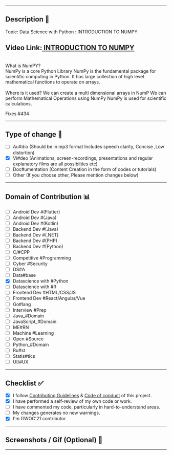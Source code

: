 <hr>

## Description 📜

Topic: Data Science with Python : INTRODUCTION TO  NUMPY<Br>
 
<h2>  Video Link:<a href ="https://drive.google.com/file/d/1T4sMIwsXHV50xifCZBXf9ABZxMvQP-zZ/view?usp=sharing" > INTRODUCTION TO NUMPY<a></h2><br>
What is NumPY?<br>
NumPy is a core Python Library
NumPy is the fundamental package for scientific computing in Python.
It has large collection of high level mathematical functions to operate on arrays.<br>
<br>
Where is it used?
We can create a multi dimensional arrays in NumP
We can perform Mathematical Operations using NumPy 
NumPy is used for scientific calculations.

<br>


Fixes #434

<hr>

## Type of change 📝

<!----Please delete the hashtag from the correct option----->

- [ ] Au#dio (Should be in mp3 format Includes speech clarity, Concise ,Low distortion)
- [x] Vi#deo (Animations, screen-recordings, presentations and regular explanatory films are all possibilties etc)
- [ ] Doc#umentation (Content Creation in the form of codes or tutorials)
- [ ] Other (If you choose other, Please mention changes below) 

<hr>

## Domain of Contribution 📊

<!----Please delete the hashtag from your domain----->

- [ ] Android Dev #(Flutter)
- [ ] Android Dev #(Java)
- [ ] Android Dev #(Kotlin)
- [ ] Backend Dev #(Java)
- [ ] Backend Dev #(.NET)
- [ ] Backend Dev #(PHP)
- [ ] Backend Dev #(Python)
- [ ] C/#CPP
- [ ] Competitive #Programming
- [ ] Cyber #Security
- [ ] DS#A
- [ ] Data#base
- [x] Datascience with #Python
- [ ] Datascience with #R
- [ ] Frontend Dev #HTML/CSS/JS
- [ ] Frontend Dev #React/Angular/Vue
- [ ] Go#lang
- [ ] Interview #Prep
- [ ] Java_#Domain
- [ ] JavaScript_#Domain
- [ ] ME#RN
- [ ] Machine #Learning
- [ ] Open #Source
- [ ] Python_#Domain
- [ ] Ru#st
- [ ] Statis#tics
- [ ] UI/#UX

<hr>

## Checklist ✅

<!----Please delete options that are not relevant.And in order to tick the check box just but x inside them for example [x] like this----->

- [x] I follow [Contributing Guidelines](https://github.com/girlscript/winter-of-contributing/blob/main/.github/CONTRIBUTING.md) & [Code of conduct](https://github.com/girlscript/winter-of-contributing/blob/main/.github/CODE_OF_CONDUCT.md) of this project.
- [x] I have performed a self-review of my own code or work.
- [ ] I have commented my code, particularly in hard-to-understand areas.
- [ ] My changes generates no new warnings.
- [x] I'm GWOC'21 contributor

<hr>

<!----Please delete options that are not relevant.----->

## Screenshots / Gif (Optional) 📸

<hr>

